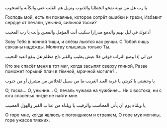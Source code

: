 
يا رب هل من توبة تمحو الخطايا والذنوب
وتزيل هم القلب عني والكآبة والشحوب

Господь мой, есть ли покаянье, которое сотрёт ошибки и грехи,
Избавит сердце от печали, уныния, сильной тоски?

أدعوك في ليل بهيم والدمع مدرارا سكيب
أنت المؤمل والمعين وأنت يا رب المجيب

Зову Тебя в ночной тиши, и слёзы льются как ручьи.
С Тобой лишь связаны надежды. Молитву слышишь только Ты.

من لي إذا وضع التراب فوقي فلا عيش يطيب
والقبر داج مظلم هل ينفع العبد النحيب

Кто же спасёт меня в тот миг, когда засыпят сверху глиной, 
Разве поможет горький плач в тёмной, мрачной могиле?..

يا وحشتي يا كربتي يا غربة العبد الغريب
ما من سبيل للخلاص من مشرق أو من جنوب

О, тоска... О, уныние... О, печаль чужака на чужбине...
Ни с востока, ни с юга спасенья нигде не найти мне.

يا ويلتاه يوم أن يأتي المحاسب والرقيب
يا ويلتاه من عذاب القبر والهول العصيب

О горе мне, когда явлюсь с погонщиком и стражем,
О горе мук могилы, горе ужасов тяжких.
